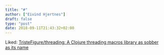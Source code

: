 ```yaml
---
title: "#"
author: ["Eivind Hjertnes"]
draft: false
type: "post"
date: 2018-09-11T21:43:32+02:00
---
```


Liked:
[TristeFigure/threading: A
Clojure threading macros library as sobber as its name](https://github.com/TristeFigure/threading)
